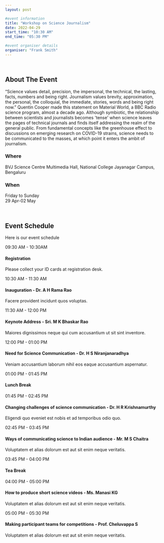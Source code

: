 ```yaml
---
layout: post

#event information
title: "Workshop on Science Journalism"
date: 2022-04-29
start_time: "10:30 AM"
end_time: "05:30 PM"

#event organiser details
organiser: "Frank Smith"
---
```


<br>

<!-- ======= About Section ======= -->
  <section id="about">
      <div class="container" data-aos="fade-up">
        <div class="row">
          <div class="col-lg-6">
            <h2>About The Event</h2>
            <p>“Science values detail, precision, the impersonal, the technical, the lasting, facts, numbers and being right. Journalism values brevity, approximation, the personal, the colloquial, the immediate, stories, words and being right now.” Quentin Cooper made this statement on Material World, a BBC Radio science program, almost a decade ago. Although symbiotic, the relationship between scientists and journalists becomes 'tense' when science leaves the pages of technical journals and finds itself addressing the realm of the general public. From fundamental concepts like the greenhouse effect to discussions on emerging research on COVID-19 strains, science needs to be communicated to the masses, at which point it enters the ambit of journalism.</p>
          </div>
          <div class="col-lg-3">
            <h3>Where</h3>
            <p>BVJ Science Centre Multimedia Hall, National College Jayanagar Campus, Bengaluru</p>
          </div>
          <div class="col-lg-3">
            <h3>When</h3>
            <p>Friday to Sunday<br>29 Apr-02 May</p>
          </div>
        </div>
      </div>
    </section><!-- End About Section -->

<br>




<!-- ======= Schedule Section ======= -->
  <section id="schedule" class="section-with-bg">
      <div class="container" data-aos="fade-up">
        <div class="section-header">
          <h2>Event Schedule</h2>
          <p>Here is our event schedule</p>
        </div>

  <!-- Schdule Day 1 -->

  <div class="row schedule-item">
              <div class="col-md-2"><time>09:30 AM - 10:30AM</time></div>
              <div class="col-md-10">
                <h4>Registration</h4>
                <p>Please collect your ID cards at registration desk.</p>
              </div>
            </div>

  <div class="row schedule-item">
              <div class="col-md-2"><time>10:30 AM - 11:30 AM</time></div>
              <div class="col-md-10">
                <h4>Inauguration - Dr. A H Rama Rao </h4>
                <p>Facere provident incidunt quos voluptas.</p>
              </div>
            </div>

  <div class="row schedule-item">
              <div class="col-md-2"><time>11:30 AM - 12:00 PM</time></div>
              <div class="col-md-10">
                <h4>Keynote Address - Sri. M K Bhaskar Rao</h4>
                <p>Maiores dignissimos neque qui cum accusantium ut sit sint inventore.</p>
              </div>
            </div>

  <div class="row schedule-item">
              <div class="col-md-2"><time>12:00 PM - 01:00 PM</time></div>
              <div class="col-md-10">
                <h4>Need for Science Communication - Dr. H S Niranjanaradhya </h4>
                <p>Veniam accusantium laborum nihil eos eaque accusantium aspernatur.</p>
              </div>
            </div>

  <div class="row schedule-item">
              <div class="col-md-2"><time>01:00 PM - 01:45 PM</time></div>
              <div class="col-md-10">
                <h4> Lunch Break </h4>
              </div>
            </div>

  <div class="row schedule-item">
              <div class="col-md-2"><time>01:45 PM - 02:45 PM</time></div>
              <div class="col-md-10">
                <h4>Changing challenges of science communication - Dr. H R Krishnamurthy</h4>
                <p>Eligendi quo eveniet est nobis et ad temporibus odio quo.</p>
              </div>
            </div>

  <div class="row schedule-item">
              <div class="col-md-2"><time>02:45 PM - 03:45 PM</time></div>
              <div class="col-md-10">
                <h4>Ways of communicating science to Indian audience - Mr. M S Chaitra</h4>
                <p>Voluptatem et alias dolorum est aut sit enim neque veritatis.</p>
              </div>
            </div>

  <div class="row schedule-item">
              <div class="col-md-2"><time>03:45 PM - 04:00 PM</time></div>
              <div class="col-md-10">
                <h4>Tea Break</h4>
              </div>
            </div>

  <div class="row schedule-item">
              <div class="col-md-2"><time>04:00 PM - 05:00 PM</time></div>
              <div class="col-md-10">
                <h4>How to produce short science videos - Ms. Manasi KG</h4>
                <p>Voluptatem et alias dolorum est aut sit enim neque veritatis.</p>
              </div>
            </div>

  <div class="row schedule-item">
              <div class="col-md-2"><time>05:00 PM - 05:30 PM</time></div>
              <div class="col-md-10">
                <h4>Making participant teams for competitions - Prof. Cheluvappa S</h4>
                <p>Voluptatem et alias dolorum est aut sit enim neque veritatis.</p>
              </div>
            </div>

</div>


</section><!-- End Schedule Section -->

